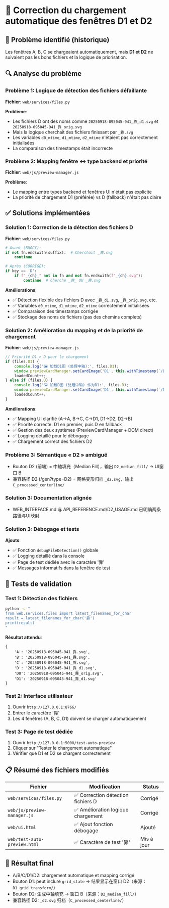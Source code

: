 # 🔧 Correction du chargement automatique des fenêtres D1 et D2

## 🎯 Problème identifié (historique)
Les fenêtres A, B, C se chargeaient automatiquement, mais **D1 et D2** ne suivaient pas les bons fichiers et la logique de priorisation.

## 🔍 Analyse du problème

### Problème 1: Logique de détection des fichiers défaillante
**Fichier**: `web/services/files.py`

**Problème**: 
- Les fichiers D ont des noms comme `20250918-095045-941_靠_d1.svg` et `20250918-095045-941_靠_orig.svg`
- Mais la logique cherchait des fichiers finissant par `_靠.svg`
- Les variables `d0_mtime`, `d1_mtime`, `d2_mtime` n'étaient pas correctement initialisées
- La comparaison des timestamps était incorrecte

### Problème 2: Mapping fenêtre ↔ type backend et priorité
**Fichier**: `web/js/preview-manager.js`

**Problème**:
- Le mapping entre types backend et fenêtres UI n'était pas explicite
- La priorité de chargement D1 (préférée) vs D (fallback) n'était pas claire

## ✅ Solutions implémentées

### Solution 1: Correction de la détection des fichiers D
**Fichier**: `web/services/files.py`

```python
# Avant (BUGGY):
if not fn.endswith(suffix):  # Cherchait _靠.svg
    continue

# Après (CORRIGÉ):
if key == 'D':
    if f"_{ch}_" not in fn and not fn.endswith(f"_{ch}.svg"):
        continue  # Cherche _靠_ OU _靠.svg
```

**Améliorations**:
- ✅ Détection flexible des fichiers D avec `_靠_d1.svg`, `_靠_orig.svg`, etc.
- ✅ Variables `d0_mtime`, `d1_mtime`, `d2_mtime` correctement initialisées
- ✅ Comparaison des timestamps corrigée
- ✅ Stockage des noms de fichiers (pas des chemins complets)

### Solution 2: Amélioration du mapping et de la priorité de chargement
**Fichier**: `web/js/preview-manager.js`

```javascript
// Priorité D1 > D pour le chargement
if (files.D1) {
    console.log('🖼️ 加载D1图 (处理中轴):', files.D1);
    window.previewCardManager.setCardImage('D1', this.withTimestamp(`/D_processed_centerline/${files.D1}`));
    loadedCount++;
} else if (files.D) {
    console.log('🖼️ 加载D图 (处理中轴) 作为D1:', files.D);
    window.previewCardManager.setCardImage('D1', this.withTimestamp(`/D_processed_centerline/${files.D}`));
    loadedCount++;
}
```

**Améliorations**:
- ✅ Mapping UI clarifié (A→A, B→C, C→D1, D1→D2, D2→B)
- ✅ Priorité correcte: D1 en premier, puis D en fallback
- ✅ Gestion des deux systèmes (PreviewCardManager + DOM direct)
- ✅ Logging détaillé pour le débogage
- ✅ Chargement correct des fichiers D2

### Problème 3: Sémantique « D2 » ambiguë
- Bouton D2 (前端) = 中轴填充（Median Fill），输出 `D2_median_fill/` → UI窗口 B
- 兼容路径 D2 (/gen?type=D2) = 网格变形归档 `_d2.svg`，输出 `C_processed_centerline/`

### Solution 3: Documentation alignée
- WEB_INTERFACE.md 与 API_REFERENCE.md/D2_USAGE.md 已明确两条路径与UI映射

### Solution 3: Débogage et tests
**Ajouts**:
- ✅ Fonction `debugFileDetection()` globale
- ✅ Logging détaillé dans la console
- ✅ Page de test dédiée avec le caractère '靠'
- ✅ Messages informatifs dans la fenêtre de test

## 🧪 Tests de validation

### Test 1: Détection des fichiers
```bash
python -c "
from web.services.files import latest_filenames_for_char
result = latest_filenames_for_char('靠')
print(result)
"
```

**Résultat attendu**:
```
{
    'A': '20250918-095045-941_靠.svg',
    'B': '20250918-095045-941_靠.svg', 
    'C': '20250918-095045-941_靠.svg',
    'D': '20250918-095045-941_靠_d1.svg',
    'D0': '20250918-095045-941_靠_orig.svg',
    'D1': '20250918-095045-941_靠_d1.svg'
}
```

### Test 2: Interface utilisateur
1. Ouvrir `http://127.0.0.1:8766/`
2. Entrer le caractère '靠'
3. Les 4 fenêtres (A, B, C, D1) doivent se charger automatiquement

### Test 3: Page de test dédiée
1. Ouvrir `http://127.0.0.1:5000/test-auto-preview`
2. Cliquer sur "Tester le chargement automatique"
3. Vérifier que D1 et D2 se chargent correctement

## 📋 Résumé des fichiers modifiés

| Fichier | Modification | Status |
|---------|-------------|--------|
| `web/services/files.py` | ✅ Correction détection fichiers D | Corrigé |
| `web/js/preview-manager.js` | ✅ Amélioration logique chargement | Corrigé |
| `web/ui.html` | ✅ Ajout fonction débogage | Ajouté |
| `web/test-auto-preview.html` | ✅ Caractère de test '靠' | Mis à jour |

## 🎯 Résultat final

- A/B/C/D1/D2: chargement automatique et mapping corrigé
- Bouton D1: peut inclure `grid_state` → 结果显示在窗口 D2（来源：`D1_grid_transform/`）
- Bouton D2: 生成中轴填充 → 窗口 B（来源：`D2_median_fill/`）
- 兼容路径 D2: `_d2.svg` 归档（`C_processed_centerline/`）

